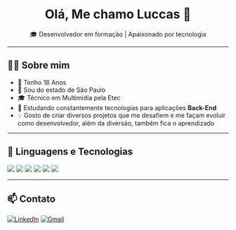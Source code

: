 <h1 align="center"><strong>Olá, Me chamo Luccas 👋</strong></h1>

<p align="center">
  🎓 Desenvolvedor em formação | Apaixonado por tecnologia
</p>

---

## <strong> 👨‍💻 Sobre mim </strong>

- 🙋 Tenho 18 Anos
- 📍 Sou do estado de São Paulo
- 🎓 Técnico em Multimídia pela Etec
- 🎯 Estudando constantemente tecnologias para aplicações **Back-End**
- 💡 Gosto de criar diversos projetos que me desafiem e me façam evoluir como desenvolvedor, além da diversão, também fica o aprendizado

---

## 👾 Linguagens e Tecnologias

<img src="https://img.shields.io/badge/-Python-333?style=for-the-badge&logo=python&logoColor=yellow">
<img src="https://img.shields.io/badge/-HTML5-E34F26?style=for-the-badge&logo=html5&logoColor=white">
<img src="https://img.shields.io/badge/-CSS3-1572B6?style=for-the-badge&logo=css3&logoColor=white">
<img src="https://img.shields.io/badge/-SQL-07405E?style=for-the-badge&logo=database&logoColor=white">
<img src="https://img.shields.io/badge/-Git-F05032?style=for-the-badge&logo=git&logoColor=white">
<img src="https://img.shields.io/badge/-POO-ec407a?style=for-the-badge">

---

## 📫 Contato

[![LinkedIn](https://img.shields.io/badge/-LinkedIn-0077B5?style=for-the-badge&logo=linkedin&logoColor=white)](https://www.linkedin.com/in/luccas-cunha/)
[![Gmail](https://img.shields.io/badge/-luccasgc.09@gmail.com-D14836?style=for-the-badge&logo=gmail&logoColor=white)](mailto:luccasgc.dev@gmail.com)

